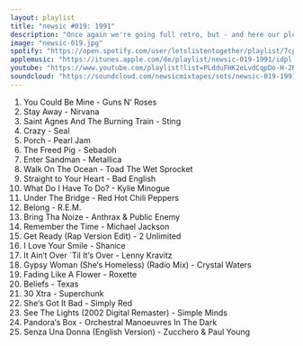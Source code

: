 ```yaml
---
layout: playlist
title: "newsic #019: 1991"
description: "Once again we're going full retro, but - and here our plot has a clever twist - every song has its origin in the wonderful and glorious year '91. Cheers!"
image: "newsic-019.jpg"
spotify: "https://open.spotify.com/user/letslistentogether/playlist/7cpwMRJTBP55xNiGSt0gN6"
applemusic: "https://itunes.apple.com/de/playlist/newsic-019-1991/idpl.e03adc95b0eb49cfb991c54a058ade87"
youtube: "https://www.youtube.com/playlist?list=PLdduFHK2eLvdCqpDo-H-2RFqYG3EZhtWa"
soundcloud: "https://soundcloud.com/newsicmixtapes/sets/newsic-019-1991"
---
```


<ol>
	<li>You Could Be Mine - Guns N‘ Roses</li>
	<li>Stay Away - Nirvana</li>
	<li>Saint Agnes And The Burning Train - Sting</li>
	<li>Crazy - Seal</li>
	<li>Porch - Pearl Jam</li>
	<li>The Freed Pig - Sebadoh</li>
	<li>Enter Sandman - Metallica</li>
	<li>Walk On The Ocean - Toad The Wet Sprocket</li>
	<li>Straight to Your Heart - Bad English</li>
	<li>What Do I Have To Do? - Kylie Minogue</li>
	<li>Under The Bridge - Red Hot Chili Peppers</li>
	<li>Belong - R.E.M.</li>
	<li>Bring Tha Noize - Anthrax & Public Enemy</li>
	<li>Remember the Time - Michael Jackson</li>
	<li>Get Ready (Rap Version Edit) - 2 Unlimited</li>
	<li>I Love Your Smile - Shanice</li>
	<li>It Ain‘t Over `Til It‘s Over - Lenny Kravitz</li>
	<li>Gypsy Woman (She‘s Homeless) (Radio Mix) - Crystal Waters</li>
	<li>Fading Like A Flower - Roxette</li>
	<li>Beliefs - Texas</li>
	<li>30 Xtra - Superchunk</li>
	<li>She‘s Got It Bad - Simply Red</li>
	<li>See The Lights (2002 Digital Remaster) - Simple Minds</li>
	<li>Pandora‘s Box - Orchestral Manoeuvres In The Dark</li>
	<li>Senza Una Donna (English Version) - Zucchero & Paul Young</li>
</ol>